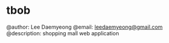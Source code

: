 # tbob

@author: Lee Daemyeong
@email: leedaemyeong@gmail.com
@description: shopping mall web application


